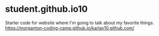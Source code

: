 # student.github.io10
Starter code for website where I'm going to talk about my favorite things.
 https://morganton-coding-camp.github.io/karlav10.github.com/


